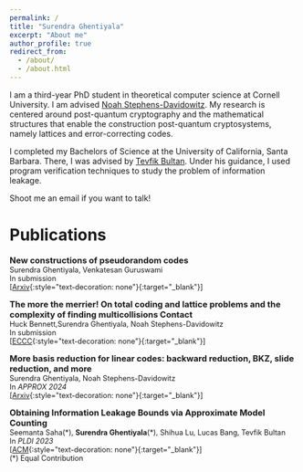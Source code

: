 ```yaml
---
permalink: /
title: "Surendra Ghentiyala"
excerpt: "About me"
author_profile: true
redirect_from: 
  - /about/
  - /about.html
---
```


I am a third-year PhD student in theoretical computer science at Cornell University. I am advised [Noah Stephens-Davidowitz](https://noahsd.com/). My research is centered around post-quantum cryptography and the mathematical structures that enable the construction post-quantum cryptosystems, namely lattices and error-correcting codes.

I completed my Bachelors of Science at the University of California, Santa Barbara. There, I was advised by [Tevfik Bultan](https://sites.cs.ucsb.edu/~bultan/). Under his guidance, I used program verification techniques to study the problem of information leakage.

Shoot me an email if you want to talk!

Publications
======
<span style="font-size:1.05em;">**New constructions of pseudorandom codes**</span>  
<span style="font-size:0.9em;">
  Surendra Ghentiyala, Venkatesan Guruswami<br>
In submission<br>
[[Arxiv](https://arxiv.org/abs/2409.07580){:style="text-decoration: none"}{:target="_blank"}]<br>
</span>

<span style="font-size:1.05em;">**The more the merrier! On total coding and lattice problems and the complexity of finding multicollisions
Contact**</span>  
<span style="font-size:0.9em;">
  Huck Bennett,Surendra Ghentiyala, Noah Stephens-Davidowitz<br>
In submission<br>
[[ECCC](https://eccc.weizmann.ac.il/report/2024/018/){:style="text-decoration: none"}{:target="_blank"}]<br>
</span>

<span style="font-size:1.05em;">**More basis reduction for linear codes: backward reduction, BKZ, slide reduction, and more**</span>  
<span style="font-size:0.9em;">
Surendra Ghentiyala, Noah Stephens-Davidowitz<br>
In *APPROX 2024*<br>
[[Arxiv](https://arxiv.org/abs/2408.08507){:style="text-decoration: none"}{:target="_blank"}]<br>
</span>

<span style="font-size:1.05em;">**Obtaining Information Leakage Bounds via Approximate Model Counting**</span>  
<span style="font-size:0.9em;">
Seemanta Saha(\*), **Surendra Ghentiyala**(\*), Shihua Lu, Lucas Bang, Tevfik Bultan<br>
In *PLDI 2023*<br>
[[ACM](https://dl.acm.org/doi/abs/10.1145/3591281){:style="text-decoration: none"}{:target="_blank"}]<br>
(\*) Equal Contribution 
</span>
